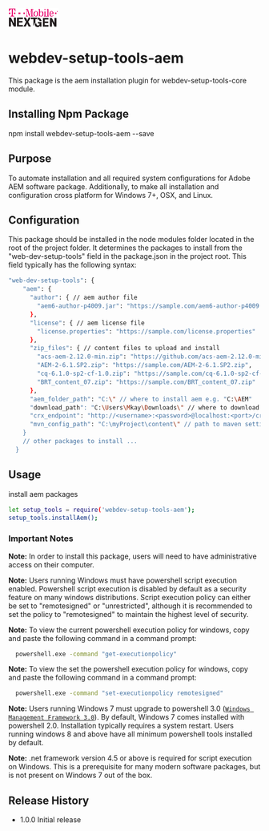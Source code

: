 ![T-Mobile](./images/T-Mobile-NextGen-Magenta-Tiny.png)

webdev-setup-tools-aem
======================

This package is the aem installation plugin for webdev-setup-tools-core module.

## Installing Npm Package

  npm install webdev-setup-tools-aem --save
## Purpose
To automate installation and all required system configurations for Adobe AEM software package.
Additionally, to make all installation and configuration cross platform for Windows 7+, OSX, and Linux.

## Configuration

This package should be installed in the
node modules folder located in the root of the project folder.
It determines the packages to install from the "web-dev-setup-tools" field in the package.json in the project root.
This field typically has the following syntax:


  ```sh
  "web-dev-setup-tools": {
      "aem": {
        "author": { // aem author file
          "aem6-author-p4009.jar": "https://sample.com/aem6-author-p4009.jar"
        },
        "license": { // aem license file
          "license.properties": "https://sample.com/license.properties"
        },
        "zip_files": { // content files to upload and install
          "acs-aem-2.12.0-min.zip": "https://github.com/acs-aem-2.12.0-min.zip",
          "AEM-2-6.1.SP2.zip": "https://sample.com/AEM-2-6.1.SP2.zip",
          "cq-6.1.0-sp2-cf-1.0.zip": "https://sample.com/cq-6.1.0-sp2-cf-1.0.zip",
          "BRT_content_07.zip": "https://sample.com/BRT_content_07.zip"
        },
        "aem_folder_path": "C:\" // where to install aem e.g. "C:\AEM"
        "download_path": "C:\Users\Mkay\Downloads\" // where to download content files
        "crx_endpoint": "http://<username>:<password>@localhost:<port>/crx/packmgr/service.jsp" // where to upload and install content files
        "mvn_config_path": "C:\myProject\content\" // path to maven settings file pom.xml
      }
      // other packages to install ...
    }
  ```

## Usage

  install aem packages
  ```sh
  let setup_tools = require('webdev-setup-tools-aem');
  setup_tools.installAem();
  ```








### Important Notes

**Note:** In order to install this package, users will need to have administrative access on their computer.

**Note:** Users running Windows must have powershell script execution enabled. Powershell script execution
is disabled by default as a security feature on many windows distributions. Script execution policy
can either be set to "remotesigned" or "unrestricted", although it is recommended to set the
policy to "remotesigned" to maintain the highest level of security.

**Note:**  To view the current powershell execution policy for windows, copy and paste the following command in
a command prompt:

```sh
  powershell.exe -command "get-executionpolicy"
  ```

**Note:**  To view the set the powershell execution policy for windows, copy and paste the following command in
a command prompt:

```sh
  powershell.exe -command "set-executionpolicy remotesigned"
  ```

**Note:** Users running Windows 7 must upgrade to powershell 3.0 ([`Windows Management Framework 3.0`](https://www.microsoft.com/en-us/download/details.aspx?id=34595)).
By default, Windows 7 comes installed with powershell 2.0. Installation typically requires a system restart.
Users running windows 8 and above have all minimum powershell tools installed by default.

**Note:** .net framework version 4.5 or above is required for script execution on Windows.
This is a prerequisite for many modern software packages, but is not present on Windows 7
out of the box.


## Release History

* 1.0.0 Initial release